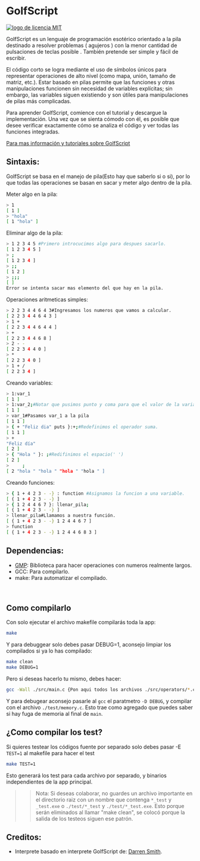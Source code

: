 # GolfScript
[![logo de licencia MIT](https://user-images.githubusercontent.com/66857879/186940932-591760e2-d06c-49e5-b822-08e6ecef3462.png)](https://raw.githubusercontent.com/dabl03/GolfScript/main/licence)

<p>
    <!--Definición sacada de: http://www.golfscript.com/golfscript/  -->
    GolfScript es un lenguaje de programación esotérico orientado a la pila destinado a resolver problemas ( agujeros ) con la menor cantidad de pulsaciones de teclas posible . También pretende ser simple y fácil de escribir.
</p>
<p>
    El código corto se logra mediante el uso de símbolos únicos para representar operaciones de alto nivel (como mapa, unión, tamaño de matriz, etc.). Estar basado en pilas permite que las funciones y otras manipulaciones funcionen sin necesidad de variables explícitas; sin embargo, las variables siguen existiendo y son útiles para manipulaciones de pilas más complicadas.
</p>
<p>
    Para aprender GolfScript, comience con el tutorial y descargue la implementación. Una vez que se sienta cómodo con él, es posible que desee verificar exactamente cómo se analiza el código y ver todas las funciones integradas.
</p>
<p>
    <a href="http://www.golfscript.com/golfscript/">Para mas información y tutoriales sobre GolfScript</a>
</p>

## Sintaxis:

<p>
    GolfScript se basa en el manejo de pila(Esto hay que saberlo si o si), por lo que todas las operaciones se basan en sacar y meter algo dentro de la pila. 
</p>

Meter algo en la pila:

```Bash
> 1
[ 1 ]
> "hola"
[ 1 "hola" ]
```
Eliminar algo de la pila:
```Bash
> 1 2 3 4 5 #Primero introcucimos algo para despues sacarlo.
[ 1 2 3 4 5 ]
> ;
[ 1 2 3 4 ]
> ;;
[ 1 2 ]
> ;;;
[ ]
Error se intenta sacar mas elemento del que hay en la pila.
```
Operaciones aritmeticas simples:
```Bash
> 2 2 3 4 4 6 4 3#Ingresamos los numeros que vamos a calcular.
[ 2 2 3 4 4 6 4 3 ]
> 1 +
[ 2 2 3 4 4 6 4 4 ]
> +
[ 2 2 3 4 4 6 8 ]
> 2 - -
[ 2 2 3 4 4 0 ]
> *
[ 2 2 3 4 0 ]
> 1 + /
[ 2 2 3 4 ]
```
Creando variables:
```Bash
> 1:var_1
[ 1 ]
> 1:var_2;#Notar que pusimos punto y coma para que el valor de la variable no se instrodusca en la pila
[ 1 ]
> var_1#Pasamos var_1 a la pila
[ 1 1 ]
> { + "Feliz dia" puts }:+;#Redefinimos el operador suma.
[ 1 1 ]
> +
"Feliz día"
[ 2 ]
> { "Hola " }: ;#Redifinimos el espacio(' ')
[ 2 ]
>     ;
[ 2 "hola " "hola " "hola " "hola " ]
```
Creando funciones:
```Bash
> { 1 + 4 2 3 - -} : function #Asignamos la funcion a una variable.
[ { 1 + 4 2 3 - -} ]
> { 1 2 4 4 6 7 }: llenar_pila;
[ { 1 + 4 2 3 - -} ]
> llenar_pila#Llamamos a nuestra función.
[ { 1 + 4 2 3 - -} 1 2 4 4 6 7 ]
> function
[ { 1 + 4 2 3 - -} 1 2 4 4 6 8 3 ]
```
## Dependencias:
- <a href="https://gmplib.org/manual/Headers-and-Libraries">GMP</a>: Biblioteca para hacer operaciones con numeros realmente largos.
- GCC: Para compilarlo.
- make: Para automatizar el compilado.
<!--## Como compilarlo:
Si quiere compilar en linux, debes cambiar el valor de la variable `SYSTEM_OS` en el archivo makefile y listo. Tambien puedes pasar como parámetro `SYSTEM_OS=CualquierValor` para compilarlo para linux.--><!--Ver si funciona para windows para eliminar esta linea. (Nota: Funciona en linux)-->
<br/>

## Como compilarlo
Con solo ejecutar el archivo makefile compilarás toda la app:
```Bash
make
```
Y para debuggear solo debes pasar DEBUG=1, aconsejo limpiar los compilados si ya lo has compilado:
```Bash
make clean
make DEBUG=1
```
Pero si deseas hacerlo tu mismo, debes hacer:
```Bash
gcc -Wall ./src/main.c {Pon aqui todos los archivos ./src/operators/*.c} {Pon aqui todos los archivos ./src/*.c} -o ./gsp -lgmp
```
Y para debugear aconsejo pasarle al `gcc` el paratmetro `-D DEBUG`, y compilar con el archivo `./test/memory.c`. Esto trae como agregado que puedes saber si hay fuga de memoria al final de `main`.

## ¿Como compilar los test?
Si quieres testear los códigos fuente por separado solo debes pasar -E `TEST=1`  al makefile para hacer el test
```Bash
make TEST=1
```
Esto generará los test para cada archivo por separado, y binarios independientes de la app principal.

>> Nota: Si deseas colaborar, no guardes un archivo importante en el directorio raiz con un nombre que contenga `*_test` y `_test.exe` o `./test/*_test` y `./test/*_test.exe`. Esto porque serán eliminados al llamar "make clean", se colocó porque la salida de los testeos siguen ese patrón.

## Creditos:
-  Interprete basado en interprete GolfScript de: <a href="https://github.com/darrenks/golfscript">Darren Smith</a>. 